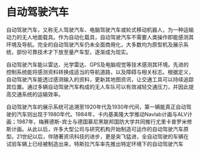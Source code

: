 # 自动驾驶汽车

自动驾驶汽车，又称无人驾驶汽车、电脑驾驶汽车或轮式移动机器人，为一种运输动力的无人地面载具。作为自动化载具，自动驾驶汽车不需要人类操作即能感测其环境及导航。完全的自动驾驶汽车仍未全面商用化，大多数均为原型机及展示系统，部份可靠技术才下放至量产车型，逐渐成为现实。

自动驾驶汽车能以雷达、光学雷达、GPS及电脑视觉等技术感测其环境。先进的控制系统能将感测资料转换成适当的导航道路，以及障碍与相关标志。根据定义，自动驾驶汽车能透过感测输入的资料，更新其地图资讯，让交通工具可以持续追踪其位置。通过多辆自动驾驶汽车构成的无人车队可以有效减轻交通压力，并因此提高交通系统的运输效率。

自动驾驶汽车的展示系统可追溯至1920年代及1930年代间，第一辆能真正自动驾驶的汽车则出现于1980年代。1984年，卡内基美隆大学推动Navlab计画与ALV计画；1987年，梅赛德斯-宾士与德国慕尼黑联邦国防大学共同推行尤里卡普罗米修斯计画。从此以后，许多大型公司与研究机构开始制造可运作的自动驾驶汽车原型。21世纪以后，伴随著资讯科技的进步，更是突飞猛进，全自动驾驶的车辆在试验车辆上已经被制造出来，特斯拉汽车率先推出特定环境下的自动驾驶汽车
